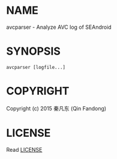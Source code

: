 # NAME

avcparser - Analyze AVC log of SEAndroid

# SYNOPSIS

```shell
avcparser [logfile...]
```

# COPYRIGHT

Copyright (c) 2015 秦凡东 (Qin Fandong)

# LICENSE

Read [LICENSE](LICENSE)

